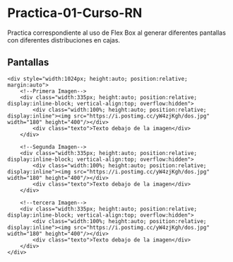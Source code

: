# Practica-01-Curso-RN
Practica correspondiente al uso de Flex Box al generar diferentes pantallas con diferentes distribuciones en cajas. 

<h2> Pantallas </h2>

    <div style="width:1024px; height:auto; position:relative; margin:auto">
        <!--Primera Imagen-->
        <div class="width:335px; height:auto; position:relative; display:inline-block; vertical-align:top; overflow:hidden">
            <div class="width:100%; height:auto; position:relative; display:inline"><img src="https://i.postimg.cc/yW4zjKgh/dos.jpg" width="180" height="400"/></div>
            <div class="texto">Texto debajo de la imagen</div>
        </div>

        <!--Segunda Imagen-->
        <div class="width:335px; height:auto; position:relative; display:inline-block; vertical-align:top; overflow:hidden">
            <div class="width:100%; height:auto; position:relative; display:inline"><img src="https://i.postimg.cc/yW4zjKgh/dos.jpg" width="180" height="400"/></div>
            <div class="texto">Texto debajo de la imagen</div>
        </div>

        <!--tercera Imagen-->
        <div class="width:335px; height:auto; position:relative; display:inline-block; vertical-align:top; overflow:hidden">
            <div class="width:100%; height:auto; position:relative; display:inline"><img src="https://i.postimg.cc/yW4zjKgh/dos.jpg" width="180" height="400"/></div>
            <div class="texto">Texto debajo de la imagen</div>
        </div>
    </div>
